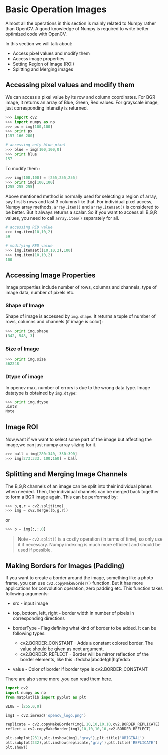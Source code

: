 # Basic Operation Images

Almost all the operations in this section is mainly related to Numpy rather than OpenCV. A good knowledge of Numpy is required to write better optimized code with OpenCV.

In this section we will talk about:

- Access pixel values and modify them
- Access image properties
- Setting Region of Image (ROI)
- Splitting and Merging images

## Accessing pixel values and modify them

We can access a pixel value by its row and column coordinates. For BGR image, it returns an array of Blue, Green, Red values. For grayscale image, just corresponding intensity is returned.

```python
>>> import cv2
>>> import numpy as np
>>> px = img[100,100]
>>> print px
[157 166 200]

# accessing only blue pixel
>>> blue = img[100,100,0]
>>> print blue
157
```

To modify them :

```python
>>> img[100,100] = [255,255,255]
>>> print img[100,100]
[255 255 255]
```

Above mentioned method is normally used for selecting a region of array, say first 5 rows and last 3 columns like that. For individual pixel access, Numpy array methods, `array.item()` and `array.itemset()` is considered to be better. But it always returns a scalar. So if you want to access all B,G,R values, you need to call `array.item()` separately for all.

```python
# accessing RED value
>>> img.item(10,10,2)
59

# modifying RED value
>>> img.itemset((10,10,2),100)
>>> img.item(10,10,2)
100
```

## Accessing Image Properties

Image properties include number of rows, columns and channels, type of image data, number of pixels etc.

### Shape of Image

Shape of image is accessed by `img.shape`. It returns a tuple of number of rows, columns and channels (if image is color):

```python
>>> print img.shape
(342, 548, 3)
```

### Size of Image

```python
>>> print img.size
562248
```

### Dtype of image

In opencv max. number of errors is due to the wrong data type.
Image datatype is obtained by `img.dtype`:

```python
>>> print img.dtype
uint8
Note
```

## Image ROI

Now,want if we want to select some part of the image but affecting the image,we can just numpy array slizing  for it.

```python
>>> ball = img[280:340, 330:390]
>>> img[273:333, 100:160] = ball
```

## Splitting and Merging Image Channels

The B,G,R channels of an image can be split into their individual planes when needed. Then, the individual channels can be merged back together to form a BGR image again. This can be performed by:

```python
>>> b,g,r = cv2.split(img)
>>> img = cv2.merge((b,g,r))
```

or

```python
>>> b = img[:,:,0]
```

> Note - `cv2.split()` is a costly operation (in terms of time), so only use it if necessary. Numpy indexing is much more efficient and should be used if possible.

## Making Borders for Images (Padding)

If you want to create a border around the image, something like a photo frame, you can use `cv2.copyMakeBorder()` function. But it has more applications for convolution operation, zero padding etc. This function takes following arguments:

- src - input image
- top, bottom, left, right - border width in number of pixels in corresponding directions
- borderType - Flag defining what kind of border to be added. It can be following types:
  - cv2.BORDER_CONSTANT - Adds a constant colored border. The value should be given as next argument.
  - cv2.BORDER_REFLECT - Border will be mirror reflection of the border elements, like this : fedcba|abcdefgh|hgfedcb

- value - Color of border if border type is cv2.BORDER_CONSTANT

There are also some more ,you can read them <a href="https://opencv-python-tutroals.readthedocs.io/en/latest/py_tutorials/py_core/py_basic_ops/py_basic_ops.html#basic-ops">here</a>.

```python
import cv2
import numpy as np
from matplotlib import pyplot as plt

BLUE = [255,0,0]

img1 = cv2.imread('opencv_logo.png')

replicate = cv2.copyMakeBorder(img1,10,10,10,10,cv2.BORDER_REPLICATE)
reflect = cv2.copyMakeBorder(img1,10,10,10,10,cv2.BORDER_REFLECT)

plt.subplot(231),plt.imshow(img1,'gray'),plt.title('ORIGINAL')
plt.subplot(232),plt.imshow(replicate,'gray'),plt.title('REPLICATE')
plt.show()
```
